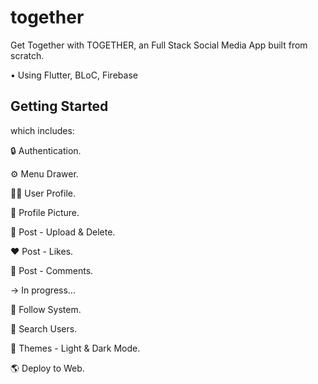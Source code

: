 # together

Get Together with TOGETHER, an Full Stack Social Media App built from scratch.

• Using Flutter, BLoC, Firebase

## Getting Started

which includes:

🔒 Authentication.

⚙️ Menu Drawer.

🥷🏽 User Profile.

🤪 Profile Picture.

📸 Post - Upload & Delete.

❤️ Post - Likes.

💬 Post - Comments.

-> In progress...

🤝 Follow System.

🔎 Search Users.

🎨 Themes - Light & Dark Mode.

🌎 Deploy to Web.
